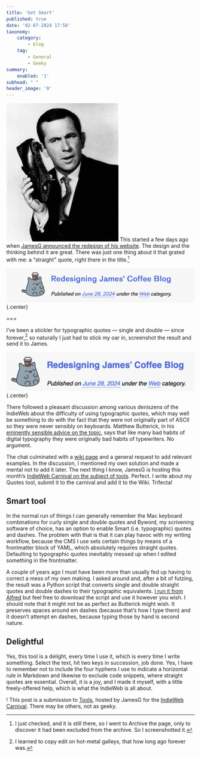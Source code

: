 ```yaml
---
title: 'Get Smart'
published: true
date: '02-07-2024 17:58'
taxonomy:
    category:
        - blog
    tag:
        - General
        - Geeky
summary:
    enabled: '1'
subhead: " "
header_image: '0'
---
```


![Agent Smart holding a shoe to his ear](get-smart.jpeg?classes=alignright) This started a few days ago when [JamesG announced the redesign of his website](https://jamesg.blog/2024/06/28/new-design/). The design and the thinking behind it are great. There was just one thing about it that grated with me: a “straight” quote, right there in the title.[^1]

![](before.png){.center}

===

I’ve been a stickler for typographic quotes — single and double — since forever,[^2] so naturally I just had to stick my oar in, screenshot the result and send it to James.

![](after.png){.center}

There followed a pleasant discussion among various deniszens of the IndieWeb about the difficulty of using typographic quotes, which may well be something to do with the fact that they were not originally part of ASCII so they were never sensibly on keyboards. Matthew Butterick, in his [eminently sensible advice on the topic](https://practicaltypography.com/straight-and-curly-quotes.html), says that like many bad habits of digital typography they were originally bad habits of typewriters. No argument.

The chat culminated with a [wiki page](https://indieweb.org/curly_quotes) and a general request to add relevant examples. In the discussion, I mentioned my own solution and made a mental not to add it later. The next thing I know, JamesG is hosting this month’s [IndieWeb Carnival on the subject of tools](https://jamesg.blog/2024/07/01/indieweb-carnival-tools/). Perfect. I write about my Quotes tool, submit it to the carnival and add it to the Wiki. Trifecta!

## Smart tool
In the normal run of things I can generally remember the Mac keyboard combinations for curly single and double quotes and Byword, my scrivening software of choice, has an option to enable Smart (i.e. typographic) quotes and dashes. The problem with that is that it can play havoc with my writing workflow, because the CMS I use sets certain things by means of a frontmatter block of YAML, which absolutely requires straight quotes. Defaulting to typographic quotes inevitably messed up when I edited something in the frontmatter.

A couple of years ago I must have been more than usually fed up having to correct a mess of my own making. I asked around and, after a bit of futzing, the result was a Python script that converts single and double straight quotes and double dashes to their typographic equivalents. [I run it from Alfred](https://www.jeremycherfas.net/blog/converting-straight-quotes-with-alfred) but feel free to download the script and use it however you wish. I should note that it might not be as perfect as Butterick might wish. It preserves spaces around em dashes (because that’s how I type them) and it doesn’t attempt en dashes, because typing those by hand is second nature.

## Delightful
Yes, this tool is a delight, every time I use it, which is every time I write something. Select the text, hit two keys in succession, job done. Yes, I have to remember not to include the four hyphens I use to indicate a horizontal rule in Markdown and likewise to exclude code snippets, where straight quotes are essential. Overall, it is a joy, and I made it myself, with a little freely-offered help, which is what the IndieWeb is all about. 

! This post is a submission to [Tools](https://jamesg.blog/2024/07/01/indieweb-carnival-tools/), hosted by JamesG for the [IndieWeb Carnival](https://indieweb.org/indieweb-carnival). There may be others, not as geeky.

[^1]: I just checked, and it is still there, so I went to Archive the page, only to discover it had been excluded from the archive. So I screenshotted it.

[^2]: I learned to copy edit on hot-metal galleys, that how long ago forever was.